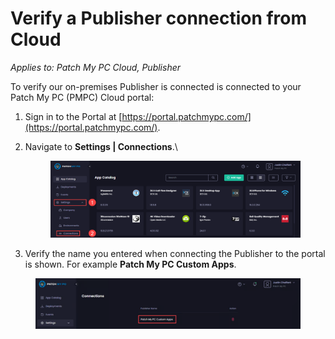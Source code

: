# Verify a Publisher connection from Cloud

_Applies to: Patch My PC Cloud, Publisher_

To verify our on-premises Publisher is connected is connected to your Patch My PC (PMPC) Cloud portal:

1. Sign in to the Portal at [https://portal.patchmypc.com/](https://portal.patchmypc.com/).
2.  Navigate to **Settings | Connections**.\


    <figure><img src="/_images/gitbook/image%20%28639%29.png" alt="Navigating to “Settings | Connections”" width="563"><figcaption></figcaption></figure>
3. Verify the name you entered when connecting the Publisher to the portal is shown. For example **Patch My PC Custom Apps**.

<figure><img src="/_images/gitbook/image%20%282598%29.png" alt="“Connections” screen showing the Publisher connection" width="563"><figcaption></figcaption></figure>
